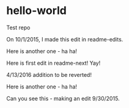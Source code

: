 # hello-world
Test repo

On 10/1/2015, I made this edit in readme-edits.

Here is another one - ha ha!

Here is first edit in readme-next! Yay!

4/13/2016 addition to be reverted!

Here is another one - ha ha!

Can you see this - making an edit 9/30/2015.